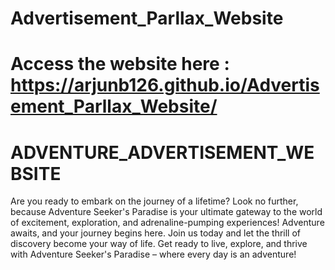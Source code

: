 # Advertisement_Parllax_Website

# Access the website here : https://arjunb126.github.io/Advertisement_Parllax_Website/

# ADVENTURE_ADVERTISEMENT_WEBSITE 
Are you ready to embark on the journey of a lifetime? Look no further, because Adventure Seeker's Paradise is your ultimate gateway to the world of excitement, exploration, and adrenaline-pumping experiences!
Adventure awaits, and your journey begins here. Join us today and let the thrill of discovery become your way of life. Get ready to live, explore, and thrive with Adventure Seeker's Paradise – where every day is an adventure!

